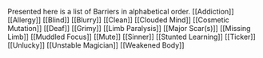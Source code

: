 Presented here is a list of Barriers in alphabetical order.
[[Addiction]]
[[Allergy]]
[[Blind]]
[[Blurry]]
[[Clean]]
[[Clouded Mind]]
[[Cosmetic Mutation]]
[[Deaf]]
[[Grimy]]
[[Limb Paralysis]]
[[Major Scar(s)]]
[[Missing Limb]]
[[Muddled Focus]]
[[Mute]]
[[Sinner]]
[[Stunted Learning]]
[[Ticker]]
[[Unlucky]]
[[Unstable Magician]]
[[Weakened Body]]